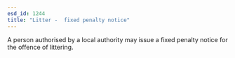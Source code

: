 ```yaml
---
esd_id: 1244
title: "Litter -  fixed penalty notice"
---
```


A person authorised by a local authority may issue a fixed penalty notice for the offence of littering. 

